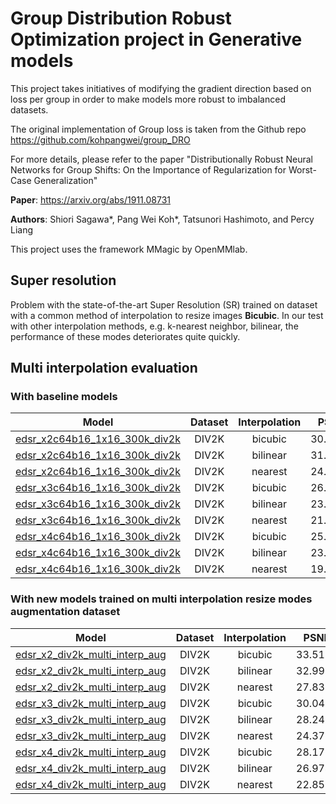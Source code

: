 # Group Distribution Robust Optimization project in Generative models

This project takes initiatives of modifying the gradient direction based on loss per group in order to make models more robust to imbalanced datasets.

The original implementation of Group loss is taken from the Github repo https://github.com/kohpangwei/group_DRO

For more details, please refer to the paper "Distributionally Robust Neural Networks for Group Shifts: On the Importance of Regularization for Worst-Case Generalization" 

**Paper**: https://arxiv.org/abs/1911.08731

**Authors**: Shiori Sagawa*, Pang Wei Koh*, Tatsunori Hashimoto, and Percy Liang

This project uses the framework MMagic by OpenMMlab.

## Super resolution

Problem with the state-of-the-art Super Resolution (SR) trained on dataset with a common method of interpolation to resize images **Bicubic**. In our test with other interpolation methods, e.g. k-nearest neighbor, bilinear, the performance of these modes deteriorates quite quickly.

## Multi interpolation evaluation

### With baseline models

|   Model   | Dataset | Interpolation  |  PSNR   |  SSIM  | Scale |
| :-------: | :-----: | :------------: | :-----: | :----: | :---: |
| [edsr_x2c64b16_1x16_300k_div2k](../edsr_x2c64b16_1xb16-300k_div2k.py) |  DIV2K  | bicubic | 30.0175 | 0.9216 | 2 |
| [edsr_x2c64b16_1x16_300k_div2k](../edsr_x2c64b16_1xb16-300k_div2k.py) |  DIV2K  | bilinear | 31.8617 | 0.9172 | 2 |
| [edsr_x2c64b16_1x16_300k_div2k](../edsr_x2c64b16_1xb16-300k_div2k.py) |  DIV2K  | nearest | 24.7872 | 0.7851 | 2 |
| [edsr_x3c64b16_1x16_300k_div2k](../edsr_x3c64b16_1xb16-300k_div2k.py) |  DIV2K  | bicubic | 26.7666 | 0.8480 | 3 |
| [edsr_x3c64b16_1x16_300k_div2k](../edsr_x3c64b16_1xb16-300k_div2k.py) |  DIV2K  | bilinear | 23.5642 | 0.7447 | 3 |
| [edsr_x3c64b16_1x16_300k_div2k](../edsr_x3c64b16_1xb16-300k_div2k.py) |  DIV2K  | nearest | 21.3182 | 0.6536 | 3 |
| [edsr_x4c64b16_1x16_300k_div2k](../edsr_x4c64b16_1xb16-300k_div2k.py) |  DIV2K  | bicubic | 25.1079 | 0.7873 | 4 |
| [edsr_x4c64b16_1x16_300k_div2k](../edsr_x4c64b16_1xb16-300k_div2k.py) |  DIV2K  | bilinear | 23.4003 | 0.7261 | 4 |
| [edsr_x4c64b16_1x16_300k_div2k](../edsr_x4c64b16_1xb16-300k_div2k.py) |  DIV2K  | nearest | 19.4297 | 0.5756 | 4 |


### With new models trained on multi interpolation resize modes augmentation dataset

|   Model   | Dataset | Interpolation  |  PSNR   |  SSIM  | Scale |
| :-------: | :-----: | :------------: | :-----: | :----: | :---: |
| [edsr_x2_div2k_multi_interp_aug](../edsr_x2c64b16_1xb16-300k_div2k_multi_sub_sampling.py) |  DIV2K  | bicubic | 33.5100 | 0.9284 | 2 |
| [edsr_x2_div2k_multi_interp_aug](../edsr_x2c64b16_1xb16-300k_div2k_multi_sub_sampling.py) |  DIV2K  | bilinear | 32.9926 | 0.9218 | 2 |
| [edsr_x2_div2k_multi_interp_aug](../edsr_x2c64b16_1xb16-300k_div2k_multi_sub_sampling.py) |  DIV2K  | nearest | 27.8316 | 0.8461 | 2 |
| [edsr_x3_div2k_multi_interp_aug](../edsr_x3c64b16_1xb16-300k_div2k_multi_sub_sampling.py) |  DIV2K  | bicubic | 30.0442 | 0.8559 | 3 |
| [edsr_x3_div2k_multi_interp_aug](../edsr_x3c64b16_1xb16-300k_div2k_multi_sub_sampling.py) |  DIV2K  | bilinear | 28.2417 | 0.8250 | 3 |
| [edsr_x3_div2k_multi_interp_aug](../edsr_x3c64b16_1xb16-300k_div2k_multi_sub_sampling.py) |  DIV2K  | nearest | 24.3707 | 0.7262 | 3 |
| [edsr_x4_div2k_multi_interp_aug](../edsr_x4c64b16_1xb16-300k_div2k_multi_sub_sampling.py) |  DIV2K  | bicubic | 28.1731 | 0.7974 | 4 |
| [edsr_x4_div2k_multi_interp_aug](../edsr_x4c64b16_1xb16-300k_div2k_multi_sub_sampling.py) |  DIV2K  | bilinear | 26.9745 | 0.7759 | 4 |
| [edsr_x4_div2k_multi_interp_aug](../edsr_x4c64b16_1xb16-300k_div2k_multi_sub_sampling.py) |  DIV2K  | nearest | 22.8511 | 0.6642 | 4 |


